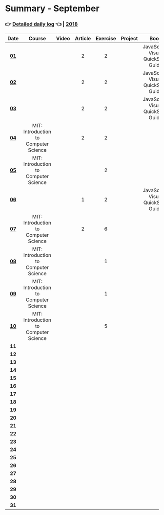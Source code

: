 # Summary - September
### 👉 [Detailed daily log](https://github.com/jpacsai/LearningPath/blob/master/Daily-log/September/Daily-log_September.md) 👈 | [2018](https://github.com/jpacsai/LearningPath/blob/master/Daily-log/README.md)

| Date   | Course                | Video | Article | Exercise | Project | Book                                | Achievement |
| :----: | :-------------------: | :---: | :-----: | :------: | :-----: | :--------------------------------:  | :---------: |
| **[01](https://github.com/jpacsai/LearningPath/blob/master/Daily-log/September/Daily-log_September.md#01-09)**                                  |                       |       | 2       | 2        |         | JavaScript: Visual QuickStart Guide |             |
| **[02](https://github.com/jpacsai/LearningPath/blob/master/Daily-log/September/Daily-log_September.md#02-09)**                                  |                       |       | 2       | 2        |         | JavaScript: Visual QuickStart Guide |             |
| **[03](https://github.com/jpacsai/LearningPath/blob/master/Daily-log/September/Daily-log_September.md#03-09)**                                  |                       |       | 2       |  2       |         | JavaScript: Visual QuickStart Guide |             |
| **[04](https://github.com/jpacsai/LearningPath/blob/master/Daily-log/September/Daily-log_September.md#04-09)**                                  | MIT: Introduction to Computer Science |       | 2       | 2        |         |                                     |             |
| **[05](https://github.com/jpacsai/LearningPath/blob/master/Daily-log/September/Daily-log_September.md#05-09)**                                  | MIT: Introduction to Computer Science |       |         | 2        |          |         |                                     |             |
| **[06](https://github.com/jpacsai/LearningPath/blob/master/Daily-log/September/Daily-log_September.md#06-09)**                                  |                       |       | 1       | 2        |         | JavaScript: Visual QuickStart Guide |             |
| **[07](https://github.com/jpacsai/LearningPath/blob/master/Daily-log/September/Daily-log_September.md#07-09)**                                  | MIT: Introduction to Computer Science |       | 2       | 6        |         |                                     |             |
| **[08](https://github.com/jpacsai/LearningPath/blob/master/Daily-log/September/Daily-log_September.md#08-09)**                                  | MIT: Introduction to Computer Science |       |         | 1        |         |                                     |             |
| **[09](https://github.com/jpacsai/LearningPath/blob/master/Daily-log/September/Daily-log_September.md#09-09)**                                  | MIT: Introduction to Computer Science |       |         | 1        |         |                                     |             |
| **[10](https://github.com/jpacsai/LearningPath/blob/master/Daily-log/September/Daily-log_September.md#10-09)**                                  | MIT: Introduction to Computer Science |       |         | 5        |         |                                     |             |
| **11**                                                                                                                                          |                       |       |         |          |         |                                     |             |
| **12**                                                                                                                                          |                       |       |         |          |         |                                     |             |
| **13**                                                                                                                                          |                       |       |         |          |         |                                     |             |
| **14**                                                                                                                                          |                       |       |         |          |         |                                     |             |
| **15**                                                                                                                                          |                       |       |         |          |         |                                     |             |
| **16**                                                                                                                                          |                       |       |         |          |         |                                     |             |
| **17**                                                                                                                                          |                       |       |         |          |         |                                     |             |
| **18**                                                                                                                                          |                       |       |         |          |         |                                     |             |
| **19**                                                                                                                                          |                       |       |         |          |         |                                     |             |
| **20**                                                                                                                                          |                       |       |         |          |         |                                     |             |
| **21**                                                                                                                                          |                       |       |         |          |         |                                     |             |
| **22**                                                                                                                                          |                       |       |         |          |         |                                     |             |
| **23**                                                                                                                                          |                       |       |         |          |         |                                     |             |
| **24**                                                                                                                                          |                       |       |         |          |         |                                     |             |
| **25**                                                                                                                                          |                       |       |         |          |         |                                     |             |
| **26**                                                                                                                                          |                       |       |         |          |         |                                     |             |
| **27**                                                                                                                                          |                       |       |         |          |         |                                     |             |
| **28**                                                                                                                                          |                       |       |         |          |         |                                     |             |
| **29**                                                                                                                                          |                       |       |         |          |         |                                     |             |
| **30**                                                                                                                                          |                       |       |         |          |         |                                     |             |
| **31**                                                                                                                                          |                       |       |         |          |         |                                     |             |

